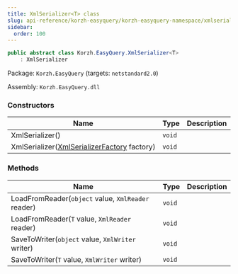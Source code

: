 ```yaml
---
title: XmlSerializer<T> class
slug: api-reference/korzh-easyquery/korzh-easyquery-namespace/xmlserializer-t--class
sidebar:
  order: 100
---
```


```csharp
public abstract class Korzh.EasyQuery.XmlSerializer<T>
    : XmlSerializer

```
Package: `Korzh.EasyQuery` (targets: `netstandard2.0`)

Assembly: `Korzh.EasyQuery.dll`

### Constructors

| Name | Type | Description | 
| --- | --- | --- | 
| XmlSerializer() | `void` |  | 
| XmlSerializer([XmlSerializerFactory](///////////////easyquery/docs/api-reference/korzh-easyquery/korzh-easyquery-namespace/xmlserializerfactory-class) factory) | `void` |  | 


### Methods

| Name | Type | Description | 
| --- | --- | --- | 
| LoadFromReader(`object` value, `XmlReader` reader) | `void` |  | 
| LoadFromReader(`T` value, `XmlReader` reader) | `void` |  | 
| SaveToWriter(`object` value, `XmlWriter` writer) | `void` |  | 
| SaveToWriter(`T` value, `XmlWriter` writer) | `void` |  |
